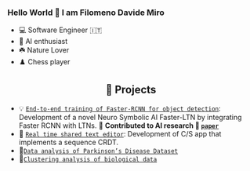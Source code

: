 ### Hello World 👋 I am Filomeno Davide Miro

- 💻 Software Engineer 🇮🇹
- 🦾 AI enthusiast
- ☘️ Nature Lover
- ♟️ Chess player


<h2  align="center"> 🎯 Projects </h2>

* 💡 [`End-to-end training of Faster-RCNN for object detection`](https://github.com/davidemiro/Tesi_Davide_Miro): Development of a novel Neuro Symbolic AI Faster-LTN by integrating Faster RCNN with LTNs. 🧨 **Contributed to AI research 🧪 [`paper`](https://doi.org/10.1007/978-3-030-86340-1_4)**
* 📄 [`Real time shared text editor`](https://github.com/roberto-borgone/Progetto_Malnati): Development of C/S app that implements a sequence CRDT.
* 🧪[`Data analysis of Parkinson’s Disease Dataset`](https://github.com/davidemiro/ProjectDataSpace)
* 🧬[`Clustering analysis of biological data`](https://github.com/davidemiro/project_bioinformatics_official)







<!--
**davidemiro/davidemiro** is a ✨ _special_ ✨ repository because its `README.md` (this file) appears on your GitHub profile.

Here are some ideas to get you started:

- 🔭 I’m currently working on ...
- 🌱 I’m currently learning ...
- 👯 I’m looking to collaborate on ...
- 🤔 I’m looking for help with ...
- 💬 Ask me about ...
- 📫 How to reach me: ...
- 😄 Pronouns: ...
- ⚡ Fun fact: ...
-->
